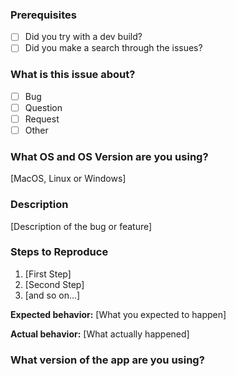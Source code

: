 ### Prerequisites
- [ ] Did you try with a dev build?
- [ ] Did you make a search through the issues?

### What is this issue about?
- [ ] Bug
- [ ] Question
- [ ] Request
- [ ] Other

### What OS and OS Version are you using?

[MacOS, Linux or Windows]

### Description

[Description of the bug or feature]

### Steps to Reproduce

1. [First Step]
2. [Second Step]
3. [and so on...]

**Expected behavior:** [What you expected to happen]

**Actual behavior:** [What actually happened]

### What version of the app are you using?
